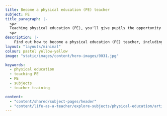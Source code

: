 ```yaml
---
title: Become a physical education (PE) teacher
subject: PE
title_paragraph: |-
  <p>
  Teaching physical education (PE), you'll give pupils the opportunity to discover the joy of being active, develop essential teamwork skills and grow in confidence both on and off the field.</p> 
  <p>
description: |-
    Find out how to become a physical education (PE) teacher, including what you'll be teaching and what funding is available to help you train.
layout: "layouts/minimal"
colour: pastel yellow-yellow
image: "static/images/content/hero-images/0031.jpg"

keywords:
  - physical education
  - teaching PE
  - PE
  - subjects
  - teacher training

content:
  - "content/shared/subject-pages/header"
  - "content/life-as-a-teacher/explore-subjects/physical-education/article"
---
```

